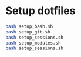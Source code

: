 # Setup dotfiles

```bash
bash setup_bash.sh
bash setup_git.sh
bash setup_sessions.sh
bash setup_modules.sh
bash setup_sessions.sh
```